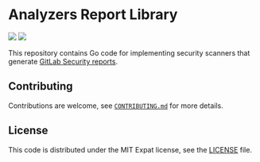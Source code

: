 # Analyzers Report Library
[![](https://gitlab.com/gitlab-org/security-products/analyzers/report/badges/master/pipeline.svg)](https://gitlab.com/gitlab-org/security-products/analyzers/report/commits/master)
[![](https://gitlab.com/gitlab-org/security-products/analyzers/report/badges/master/coverage.svg)](https://gitlab.com/gitlab-org/security-products/analyzers/report/-/jobs)

This repository contains Go code for implementing security scanners that generate [GitLab Security reports](https://gitlab.com/gitlab-org/security-products/security-report-schemas).

## Contributing

Contributions are welcome, see [`CONTRIBUTING.md`](CONTRIBUTING.md) for more details.

## License

This code is distributed under the MIT Expat license, see the [LICENSE](LICENSE) file.
